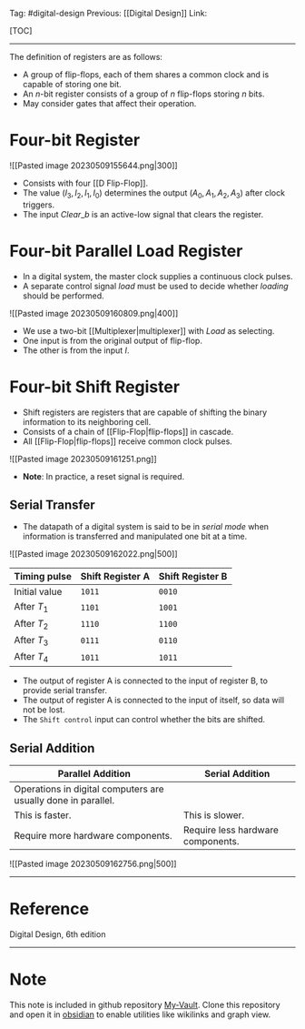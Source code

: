 Tag: #digital-design 
Previous: [[Digital Design]]
Link: 

[TOC]

---

The definition of registers are as follows:

- A group of flip-flops, each of them shares a common clock and is capable of storing one bit.
- An $n$-bit register consists of a group of $n$ flip-flops storing $n$ bits.
- May consider gates that affect their operation.

# Four-bit Register

![[Pasted image 20230509155644.png|300]]

- Consists with four [[D Flip-Flop]].
- The value $(I_3, I_2, I_1, I_0)$ determines the output $(A_0, A_1, A_2, A_3)$ after clock triggers.
- The input $Clear\_b$ is an active-low signal that clears the register.

# Four-bit Parallel Load Register

- In a digital system, the master clock supplies a continuous clock pulses.
- A separate control signal *load* must be used to decide whether *loading* should be performed.

![[Pasted image 20230509160809.png|400]]

- We use a two-bit [[Multiplexer|multiplexer]] with *Load* as selecting.
- One input is from the original output of flip-flop.
- The other is from the input $I$.

# Four-bit Shift Register

- Shift registers are registers that are capable of shifting the binary information to its neighboring cell.
- Consists of a chain of [[Flip-Flop|flip-flops]] in cascade.
- All [[Flip-Flop|flip-flops]] receive common clock pulses.

![[Pasted image 20230509161251.png]]

- **Note**: In practice, a reset signal is required.

## Serial Transfer

- The datapath of a digital system is said to be in *serial mode* when information is transferred and manipulated one bit at a time.

![[Pasted image 20230509162022.png|500]]

| Timing pulse  | Shift Register A | Shift Register B |
| ------------- | ---------------- | ---------------- |
| Initial value | `1011`           | `0010`           |
| After $T_1$   | `1101`           | `1001`           |
| After $T_2$   | `1110`           | `1100`           |
| After $T_3$   | `0111`           | `0110`           |
| After $T_4$   | `1011`           | `1011`           | 

- The output of register A is connected to the input of register B, to provide serial transfer.
- The output of register A is connected to the input of itself, so data will not be lost.
- The `Shift control` input can control whether the bits are shifted.

## Serial Addition

| Parallel Addition                                             | Serial Addition                   |
| ------------------------------------------------------------- | --------------------------------- |
| Operations in digital computers are usually done in parallel. |                                   |
| This is faster.                                               | This is slower.                   |
| Require more hardware components.                             | Require less hardware components. | 

![[Pasted image 20230509162756.png|500]]

---

# Reference

Digital Design, 6th edition

---

# Note

This note is included in github repository [My-Vault](https://github.com/LittleD3092/My-Vault.git). Clone this repository and open it in [obsidian](https://obsidian.md/) to enable utilities like wikilinks and graph view.